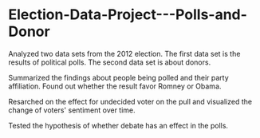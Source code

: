 # Election-Data-Project---Polls-and-Donor

Analyzed two data sets from the 2012 election. The first data set is the results of political polls. The second data set is about donors. 

Summarized the findings about people being polled and their party affiliation. Found out whether the result favor Romney or Obama.

Resarched on the effect for undecided voter on the pull and visualized the change of voters' sentiment over time. 

Tested the hypothesis of whether debate has an effect in the polls.
